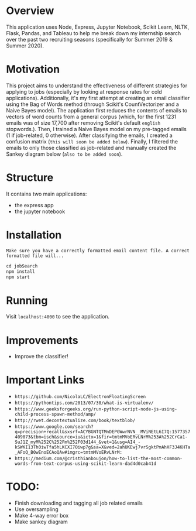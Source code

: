 # Overview
This application uses Node, Express, Jupyter Notebook, Scikit Learn, NLTK, Flask, Pandas, and Tableau to help me break down my internship search over the past two recruiting seasons (specifically for Summer 2019 & Summer 2020).

# Motivation
This project aims to understand the effectiveness of different strategies for applying to jobs (especially by looking at response rates for cold applications). Additionally, it's my first attempt at creating an email classifier using the Bag of Words method (through Scikit's CountVectorizer and a Naive Bayes model). The application first reduces the contents of emails to vectors of word counts from a general corpus (which, for the first 1231 emails was of size 17,700 after removing Scikit's default `english` stopwords.). Then, I trained a Naive Bayes model on my pre-tagged emails (1 if job-related, 0 otherwise). After classifying the emails, I created a confusion matrix (`this will soon be added below`). Finally, I filtered the emails to only those classified as job-related and manually created the Sankey diagram below (`also to be added soon`).

# Structure 
It contains two main applications:
- the express app
- the jupyter notebook

# Installation
`Make sure you have a correctly formatted email content file. A correct formatted file will...`
```Javascript
cd jobSearch
npm install
npm start
```

# Running
Visit `localhost:4000` to see the application. 

# Improvements
- Improve the classifier!

# Important Links
- `https://github.com/NicolaLC/ElectronFloatingScreen`
- `https://pythontips.com/2013/07/30/what-is-virtualenv/`
- `https://www.geeksforgeeks.org/run-python-script-node-js-using-child-process-spawn-method/amp/`
- `http://rwet.decontextualize.com/book/textblob/`
- `https://www.google.com/search?q=precision+recall&sxsrf=ACYBGNTQTMnDEPGWwrNVN__MViNEtL6I7Q:1577357409073&tbm=isch&source=iu&ictx=1&fir=tmtmMVoERvLNrM%253A%252CrCa1-SuJ1Z_myM%252C%252Fm%252F03d144_&vet=1&usg=AI4_-kSWKI13Th0iwTfa5hLKCXI7Oiwp7g&sa=X&ved=2ahUKEwj7vrSgktPmAhXF3J4KHTa_AFoQ_B0wEnoECAoQAw#imgrc=tmtmMVoERvLNrM:`
- `https://medium.com/@cristhianboujon/how-to-list-the-most-common-words-from-text-corpus-using-scikit-learn-dad4d0cab41d`

# TODO:
- Finish downloading and tagging all job related emails
- Use oversampling
- Make 4-way error box
- Make sankey diagram

